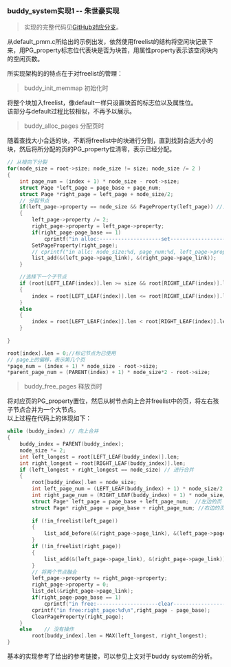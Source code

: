 ### buddy_system实现1 -- 朱世豪实现
> 实现的完整代码见[GitHub对应分支](https://github.com/easymoneysnipertang/OperatingSystem/tree/hh_lg/riscv64-ucore-labcodes/lab2/kern/mm)。

从default_pmm.c所给出的示例出发，依然使用freelist的结构将空闲块记录下来，用PG_property标志位代表块是否为块首，用属性property表示该空闲块内的空闲页数。

所实现架构的的特点在于对freelist的管理：

> buddy_init_memmap 初始化时

将整个块加入freelist，像default一样只设置块首的标志位以及属性位。  
该部分与default过程比较相似，不再予以展示。

> buddy_alloc_pages 分配页时

随着查找大小合适的块，不断将freelist中的块进行分割，直到找到合适大小的块，然后将所分配的页的PG_property位清零，表示已经分配。

```c
// 从根向下分裂
for(node_size = root->size; node_size != size; node_size /= 2 )
{
    int page_num = (index + 1) * node_size - root->size;
    struct Page *left_page = page_base + page_num;
    struct Page *right_page = left_page + node_size/2;
    // 分裂节点
    if(left_page->property == node_size && PageProperty(left_page)) //当且仅当整个大页都是空闲页的时候，才分裂
    {
        left_page->property /= 2;
        right_page->property = left_page->property;
        if(right_page-page_base == 1)
            cprintf("in alloc:--------------------set--------------------\n");
        SetPageProperty(right_page);
        // cprintf("in allc: node_size:%d, page_num:%d, left_page->property:%d, right_page->property:%d\n",node_size, page_num, left_page->property, right_page->property);
        list_add(&(left_page->page_link), &(right_page->page_link));
    }

    //选择下一个子节点
    if (root[LEFT_LEAF(index)].len >= size && root[RIGHT_LEAF(index)].len>=size)
    {
        index = root[LEFT_LEAF(index)].len <= root[RIGHT_LEAF(index)].len ? LEFT_LEAF(index) : RIGHT_LEAF(index);
    }
    else
    {
        index = root[LEFT_LEAF(index)].len < root[RIGHT_LEAF(index)].len ? RIGHT_LEAF(index) : LEFT_LEAF(index);
    }
    
}

root[index].len = 0;//标记节点为已使用
// page上的偏移，表示第几个页
*page_num = (index + 1) * node_size - root->size;
*parent_page_num = (PARENT(index) + 1) * node_size*2 - root->size;
```
> buddy_free_pages 释放页时

将对应页的PG_property置位，然后从树节点向上合并freelist中的页，将左右孩子节点合并为一个大节点。  
以上过程在代码上的体现如下：

``` c
while (buddy_index) // 向上合并
{
    buddy_index = PARENT(buddy_index);
    node_size *= 2;
    int left_longest = root[LEFT_LEAF(buddy_index)].len;
    int right_longest = root[RIGHT_LEAF(buddy_index)].len;
    if (left_longest + right_longest == node_size) // 进行合并
    {
        root[buddy_index].len = node_size;
        int left_page_num = (LEFT_LEAF(buddy_index) + 1) * node_size/2 - root->size; //左边的页号
        int right_page_num = (RIGHT_LEAF(buddy_index) + 1) * node_size/2 - root->size; //右边的页号
        struct Page* left_page = page_base + left_page_num;  //左边的页
        struct Page* right_page = page_base + right_page_num; //右边的页
        
        if (!in_freelist(left_page))
        {
            list_add_before(&(right_page->page_link), &(left_page->page_link));
        }
        if (!in_freelist(right_page))
        {
            list_add(&(left_page->page_link), &(right_page->page_link));
        }
        // 将两个节点融合
        left_page->property += right_page->property;
        right_page->property = 0;
        list_del(&right_page->page_link);
        if(right_page-page_base == 1)
            cprintf("in free:--------------------clear--------------------\n");
        cprintf("in free:right_page:%d\n",right_page - page_base);
        ClearPageProperty(right_page);
    }
    else    // 没有操作
        root[buddy_index].len = MAX(left_longest, right_longest);
}
```

基本的实现参考了给出的参考链接，可以参见上文对于buddy system的分析。
